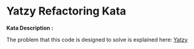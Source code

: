 # Yatzy Refactoring Kata

**Kata Description :** 

The problem that this code is designed to solve is explained here: [Yatzy](https://sammancoaching.org/kata_descriptions/yatzy.html)